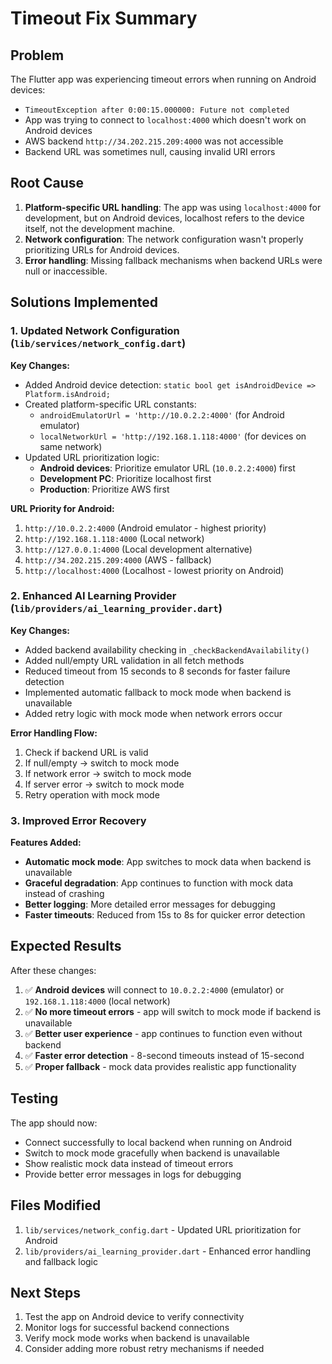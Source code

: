 # Timeout Fix Summary

## Problem
The Flutter app was experiencing timeout errors when running on Android devices:
- `TimeoutException after 0:00:15.000000: Future not completed`
- App was trying to connect to `localhost:4000` which doesn't work on Android devices
- AWS backend `http://34.202.215.209:4000` was not accessible
- Backend URL was sometimes null, causing invalid URI errors

## Root Cause
1. **Platform-specific URL handling**: The app was using `localhost:4000` for development, but on Android devices, localhost refers to the device itself, not the development machine.
2. **Network configuration**: The network configuration wasn't properly prioritizing URLs for Android devices.
3. **Error handling**: Missing fallback mechanisms when backend URLs were null or inaccessible.

## Solutions Implemented

### 1. Updated Network Configuration (`lib/services/network_config.dart`)

**Key Changes:**
- Added Android device detection: `static bool get isAndroidDevice => Platform.isAndroid;`
- Created platform-specific URL constants:
  - `androidEmulatorUrl = 'http://10.0.2.2:4000'` (for Android emulator)
  - `localNetworkUrl = 'http://192.168.1.118:4000'` (for devices on same network)
- Updated URL prioritization logic:
  - **Android devices**: Prioritize emulator URL (`10.0.2.2:4000`) first
  - **Development PC**: Prioritize localhost first
  - **Production**: Prioritize AWS first

**URL Priority for Android:**
1. `http://10.0.2.2:4000` (Android emulator - highest priority)
2. `http://192.168.1.118:4000` (Local network)
3. `http://127.0.0.1:4000` (Local development alternative)
4. `http://34.202.215.209:4000` (AWS - fallback)
5. `http://localhost:4000` (Localhost - lowest priority on Android)

### 2. Enhanced AI Learning Provider (`lib/providers/ai_learning_provider.dart`)

**Key Changes:**
- Added backend availability checking in `_checkBackendAvailability()`
- Added null/empty URL validation in all fetch methods
- Reduced timeout from 15 seconds to 8 seconds for faster failure detection
- Implemented automatic fallback to mock mode when backend is unavailable
- Added retry logic with mock mode when network errors occur

**Error Handling Flow:**
1. Check if backend URL is valid
2. If null/empty → switch to mock mode
3. If network error → switch to mock mode
4. If server error → switch to mock mode
5. Retry operation with mock mode

### 3. Improved Error Recovery

**Features Added:**
- **Automatic mock mode**: App switches to mock data when backend is unavailable
- **Graceful degradation**: App continues to function with mock data instead of crashing
- **Better logging**: More detailed error messages for debugging
- **Faster timeouts**: Reduced from 15s to 8s for quicker error detection

## Expected Results

After these changes:
1. ✅ **Android devices** will connect to `10.0.2.2:4000` (emulator) or `192.168.1.118:4000` (local network)
2. ✅ **No more timeout errors** - app will switch to mock mode if backend is unavailable
3. ✅ **Better user experience** - app continues to function even without backend
4. ✅ **Faster error detection** - 8-second timeouts instead of 15-second
5. ✅ **Proper fallback** - mock data provides realistic app functionality

## Testing

The app should now:
- Connect successfully to local backend when running on Android
- Switch to mock mode gracefully when backend is unavailable
- Show realistic mock data instead of timeout errors
- Provide better error messages in logs for debugging

## Files Modified

1. `lib/services/network_config.dart` - Updated URL prioritization for Android
2. `lib/providers/ai_learning_provider.dart` - Enhanced error handling and fallback logic

## Next Steps

1. Test the app on Android device to verify connectivity
2. Monitor logs for successful backend connections
3. Verify mock mode works when backend is unavailable
4. Consider adding more robust retry mechanisms if needed 